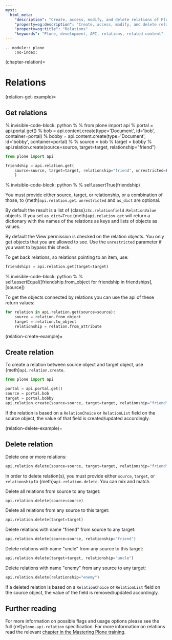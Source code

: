 ```yaml
---
myst:
  html_meta:
    "description": "Create, access, modify, and delete relations of Plone content"
    "property=og:description": "Create, access, modify, and delete relations of Plone content"
    "property=og:title": "Relations"
    "keywords": "Plone, development, API, relations, related content"
---
```


```{eval-rst}
.. module:: plone
    :no-index:
```

(chapter-relation)=

# Relations


(relation-get-example)=

## Get relations

% invisible-code-block: python
%
% from plone import api
% portal = api.portal.get()
% bob = api.content.create(type='Document', id='bob', container=portal)
% bobby = api.content.create(type='Document', id='bobby', container=portal)
%
% source = bob
% target = bobby
% api.relation.create(source=source, target=target, relationship="friend")

```python
from plone import api

friendship = api.relation.get(
    source=source, target=target, relationship="friend", unrestricted=False, as_dict=False
    )
```

% invisible-code-block: python
%
% self.assertTrue(friendship)

You must provide either source, target, or relationship, or a combination of those, to {meth}`api.relation.get`.
`unrestricted` and `as_dict` are optional.

By default the result is a list of {class}`z3c.relationfield.RelationValue` objects.
If you set `as_dict=True` {meth}`api.relation.get` will return a dictionary with the names of the relations as keys and lists of objects as values.

By default the View permission is checked on the relation objects.
You only get objects that you are allowed to see.
Use the `unrestricted` parameter if you want to bypass this check.

To get back relations, so relations pointing to an item, use:

```python
friendships = api.relation.get(target=target)
```

% invisible-code-block: python
%
% self.assertEqual([friendship.from_object for friendship in friendships], [source])

To get the objects connected by relations you can use the api of these return values:

```python
for relation in api.relation.get(source=source):
    source = relation.from_object
    target = relation.to_object
    relationship = relation.from_attribute
```


(relation-create-example)=

## Create relation

To create a relation between source object and target object, use {meth}`api.relation.create`.

```python
from plone import api

portal = api.portal.get()
source = portal.bob
target = portal.bobby
api.relation.create(source=source, target=target, relationship="friend")
```

If the relation is based on a `RelationChoice` or `RelationList` field on the source object, the value of that field is created/updated accordingly.

(relation-delete-example)=

## Delete relation

Delete one or more relations:

```python
api.relation.delete(source=source, target=target, relationship="friend")
```

In order to delete relation(s), you must provide either `source`, `target`, or `relationship` to {meth}`api.relation.delete`.
You can mix and match.

Delete all relations from source to any target:

```python
api.relation.delete(source=source)
```

Delete all relations from any source to this target:

```python
api.relation.delete(target=target)
```

Delete relations with name "friend" from source to any target:

```python
api.relation.delete(source=source, relationship="friend")
```

Delete relations with name "uncle" from any source to this target:

```python
api.relation.delete(target=target, relationship="uncle")
```

Delete relations with name "enemy" from any source to any target:

```python
api.relation.delete(relationship="enemy")
```

If a deleted relation is based on a `RelationChoice` or `RelationList` field on the source object, the value of the field is removed/updated accordingly.

## Further reading

For more information on possible flags and usage options please see the full {ref}`plone-api-relation` specification.
For more information on relations read the relevant [chapter in the Mastering Plone training](https://training.plone.org/mastering-plone/relations.html).
